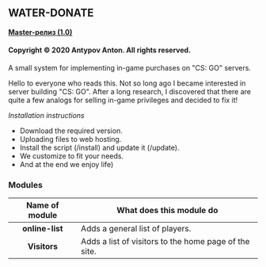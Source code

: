 ## WATER-DONATE
**[Master-релиз (1.0)](https://github.com/ahtohx-it/w-donate/archive/master.zip)**
#### Copyright © 2020 Antypov Anton. All rights reserved.

A small system for implementing in-game purchases on "CS: GO" servers.

Hello to everyone who reads this. Not so long ago I became interested in server building "CS: GO". After a long research, I discovered that there are quite a few analogs for selling in-game privileges and decided to fix it!

*Installation instructions*
- Download the required version.
- Uploading files to web hosting.
- Install the script (/install) and update it (/update).
- We customize to fit your needs.
- And at the end we enjoy life)

### Modules
| Name of module | What does this module do |
|:--------------------:|-------------|
|**online-list**     |Adds a general list of players.|
|**Visitors**        |Adds a list of visitors to the home page of the site.|